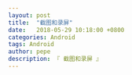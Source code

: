 ```yaml
---
layout: post
title:  "截图和录屏"
date:   2018-05-29 10:18:00 +0800
categories: Android
tags: Android
author: pepe
description: 『 截图和录屏 』
---
```



















